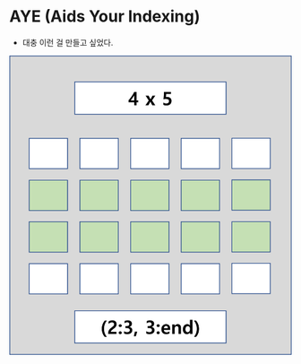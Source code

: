 # AYE (Aids Your Indexing)

* 대충 이런 걸 만들고 싶었다.

![](https://github.com/keizikang/lazymatlab/blob/e7fd58b5812dce8040c442067c1ad0f7d6c0bd96/AYE/sketch.png)
